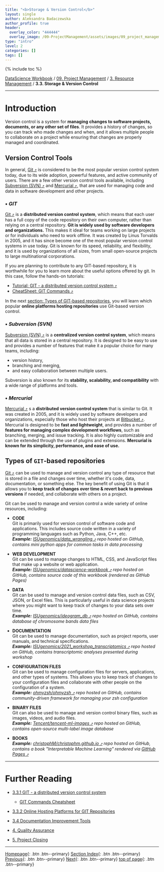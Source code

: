 ```yaml
---
title: "<b>Storage & Version Control</b>"
layout: single
author: Aleksandra Badaczewska
author_profile: true
header:
  overlay_color: "444444"
  overlay_image: /09-ProjectManagement/assets/images/09_project_management_banner.png
type: "intro"
level: 2
categories: []
tags: []
---
```


{% include toc %}

[DataScience Workbook](https://datascience.101workbook.org/) / [09. Project Management](../../00-ProjectManagement-LandingPage.md) / [3. Resource Management](../00-intro-resource-management) / **3.3. Storage & Version Control**

---


# Introduction

Version control is a system for **managing changes to software projects, documents, or any other set of files**. It provides a history of changes, so you can track who made changes and when, and it allows multiple people to collaborate on a project while ensuring that changes are properly managed and coordinated.


## Version Control Tools

In general, <a href="https://git-scm.com" target="_blank">Git  ⤴</a> is considered to be the most popular version control system today, due to its wide adoption, powerful features, and active community of users. There are a few other version control tools available, including <a href="https://subversion.apache.org/" target="_blank">Subversion (SVN)  ⤴</a> and <a href="https://www.mercurial-scm.org/" target="_blank">Mercurial  ⤴</a>, that are used for managing code and data in software development and other projects.

### • *GIT*

<a href="https://git-scm.com" target="_blank">Git  ⤴</a> is a **distributed version control system**, which means that each user has a full copy of the code repository on their own computer, rather than relying on a central repository. **Git is widely used by software developers and organizations.** This makes it ideal for teams working on large projects or for individuals who need to work offline. It was created by Linus Torvalds in 2005, and it has since become one of the most popular version control systems in use today. Git is known for its speed, reliability, and flexibility, and it is used by organizations of all sizes, from small open-source projects to large multinational corporations.

If you are planning to contribute to any GIT-based repository, it is worthwhile for you to learn more about the useful options offered by git. In this case, follow the hands-on tutorials:

* <a href="https://datascience.101workbook.org/09-ProjectManagement/01-SOURCE-CODE/02-intro-to-git" target="_blank">Tutorial: GIT - a distributed version control system  ⤴</a>
* <a href="https://datascience.101workbook.org/09-ProjectManagement/01-SOURCE-CODE/02A-git-cheatsheet" target="_blank">CheatSheet: GIT Commands  ⤴</a>

In the next [section: Types of GIT-based repositories](#types-of-git-based-repositories), you will learn which popular **online platforms hosting repositories** use Git-based version control.


### • *Subversion (SVN)*

<a href="https://subversion.apache.org/" target="_blank">Subversion (SVN)  ⤴</a> is a **centralized version control system**, which means that all data is stored in a central repository. It is designed to be easy to use and provides a number of features that make it a popular choice for many teams, including:
* version history,
* branching and merging,
* and easy collaboration between multiple users.

Subversion is also known for its **stability, scalability, and compatibility** with a wide range of platforms and tools.

### • *Mercurial*

<a href="https://www.mercurial-scm.org/" target="_blank">Mercurial  ⤴</a> s a **distributed version control system** that is similar to Git. It was created in 2005, and it is widely used by software developers and organizations, especially those who host their projects at <a href="https://bitbucket.org" target="_blank">Bitbucket  ⤴</a>. Mercurial is designed to be **fast and lightweight**, and provides a number of **features for managing complex development workflows**, such as branching, merging, and issue tracking. It is also highly customizable and can be extended through the use of plugins and extensions. **Mercurial is known for its simplicity, performance, and ease of use.**


## Types of `GIT`-based repositories

<a href="https://git-scm.com" target="_blank">Git  ⤴</a> can be used to manage and version control any type of resource that is stored in a file and changes over time, whether it's code, data, documentation, or something else. The key benefit of using Git is that it allows you to **keep track of changes over time & revert back to previous versions** if needed, and collaborate with others on a project.

Git can be used to manage and version control a wide variety of online resources, including:

* **CODE** <br>
Git is primarily used for version control of software code and applications. This includes source code written in a variety of programming languages such as Python, Java, C++, etc.<br>
<i><b>Example:</b> <a href="https://github.com/ISUgenomics/data_wrangling" target="_blank">ISUgenomics/data_wrangling  ⤴</a> repo hosted on GitHub, contains mini python apps for common tasks in data processing</i>

* **WEB DEVELOPMENT** <br>
Git can be used to manage changes to HTML, CSS, and JavaScript files that make up a website or web application.<br>
<i><b>Example:</b> <a href="https://github.com/ISUgenomics/datascience-workbook" target="_blank">ISUgenomics/datascience-workbook  ⤴</a> repo hosted on GitHub, contains source code of this workbook (rendered as GitHub Pages)</i>

* **DATA** <br>
Git can be used to manage and version control data files, such as CSV, JSON, or Excel files. This is particularly useful in data science projects where you might want to keep track of changes to your data sets over time.<br>
<i><b>Example:</b> <a href="https://github.com/ISUgenomics/ideogram_db" target="_blank">ISUgenomics/ideogram_db  ⤴</a> repo hosted on GitHub, contains database of chromosome bands data files </i>

* **DOCUMENTATION** <br>
Git can be used to manage documentation, such as project reports, user manuals, and technical specifications.<br>
<i><b>Example:</b> <a href="https://github.com/ISUgenomics/2021_workshop_transcriptomics" target="_blank">ISUgenomics/2021_workshop_transcriptomics  ⤴</a> repo hosted on GitHub, contains transcriptomic analyses presented during workshop </i>

* **CONFIGURATION FILES** <br>
Git can be used to manage configuration files for servers, applications, and other types of systems. This allows you to keep track of changes to your configuration files and collaborate with other people on the configuration of a system.<br>
<i><b>Example:</b> <a href="https://github.com/ohmyzsh/ohmyzsh" target="_blank">ohmyzsh/ohmyzsh  ⤴</a> repo hosted on GitHub, contains community-driven framework for managing your zsh configuration </i>

* **BINARY FILES** <br>
Git can also be used to manage and version control binary files, such as images, videos, and audio files.<br>
<i><b>Example:</b> <a href="https://github.com/Tencent/tencent-ml-images" target="_blank">Tencent/tencent-ml-images  ⤴</a> repo hosted on GitHub, contains open-source multi-label image database </i>

* **BOOKS** <br>
<i><b>Example:</b> <a href="https://github.com/christophM/christophm.github.io" target="_blank">christophM/christophm.github.io  ⤴</a> repo hosted on GitHub, contains a book "Interpretable Machine Learning" rendered via <a href="https://christophm.github.io/interpretable-ml-book/" target="_blank">GitHub Pages  ⤴</a></i>


___
# Further Reading
* [3.3.1 GIT - a distributed version control system](02-intro-to-git)
  * [GIT Commands Cheatsheet](02A-git-cheatsheet)
* [3.3.2 Online Hosting Platforms for GIT Repositories](03-repo-hosting-platforms)

* [3.4 Documentation Improvement Tools](../02-DOCUMENTATION/01-documentation-improvement-tools)

* [4. Quality Assurance](../../03-PRODUCTIVITY/00-quality-assurance)
* [5. Project Closing](../../04-PUBLICATION/01-project-closing)

___

[Homepage](../../../index.md){: .btn  .btn--primary}
[Section Index](../../00-ProjectManagement-LandingPage){: .btn  .btn--primary}
[Previous](00-code-developments){: .btn  .btn--primary}
[Next](02-intro-to-git){: .btn  .btn--primary}
[top of page](#introduction){: .btn  .btn--primary}
